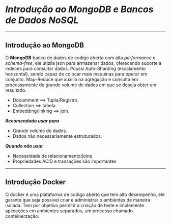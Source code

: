 # ***Introdução ao MongoDB e Bancos de Dados NoSQL***

---

## Introdução ao MongoDB

O **MongoDB** banco de dados de codigo aberto com alta *performance* e *schema-free*,
ele utizila json para armazenar dados, oferecendo suporte a indeces para consultar dados. 
Poussi Auto-Sharding (escalamento horizontal), sendo capaz de colocar mais maquinas
para operar em conjunto. Map-Reduce que auxilia na agregação e consulta em processamente
de grande volume de dados em que se deseja obter um resultado.

- Documment ==> Tupla/Registro.
- Collection ==> tabela.
- Embedding/linking ==> join.

***Recomendado usar para***
- Grande volume de dados.
- Dados não necessariamente estruturados.

***Quando não usar***
- Necessidade de relacionamento/joins
- Propriedades ACID e transações são importantes

---
## Introdução Docker
O docker é uma plataforma de codigo aberto que tem alto desempenho, ele garante que seja possivel criar e administrar o ambientes de maneira isolada.
Tem por objetivo permitir a criação de teste e implemente aplicações em ambientes separados, um processo chamado conteinerzação.